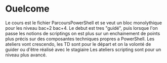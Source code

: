 # Ouelcome 
Le cours est le fichier ParcoursPowerShell et se veut un bloc monolythique pour les niveau bac+2 bac+4.
Le debut est tres "guidé", puis lorsque l'on passe les notions de scriptings on est plus sur un enchainement de points plus précis sur des composantes techniques propres a PowerShell.
Les ateliers vont crescendo, les TD sont pour le départ et on la volonté de guider ou d'être réalisé avec le stagiaire
Les ateliers scripting sont pour un niveau plus avancé.
